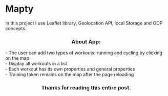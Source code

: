 # Mapty

In this project I use Leaflet library, Geolocation API, local Storage and OOP concepts.

<h3 align="center">About App:</h3>
<div>- The user can add two types of workouts: running and cycling by clicking on the map</div>
<div>- Display all workouts in a list</div>
<div>- Each workout has its own properties and general properties</div>
<div>- Training token remains on the map after the page reloading</div>

<h3 align="center">Thanks for reading this entire post.</h3>
